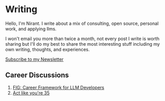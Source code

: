 # Writing

Hello, I'm Nirant. I write about a mix of consulting, open source, personal work, and applying llms. 

I won't email you more than twice a month, not every post I write is worth sharing but I'll do my best to share the most interesting stuff including my own writing, thoughts, and experiences.

[Subscribe to my Newsletter](https://niranting.substack.com/)

## Career Discussions

1. [FIG: Career Framework for LLM Developers](./posts/fig-for-devs.md)
2. [Act like you're 35](./posts/actlike35.md)
